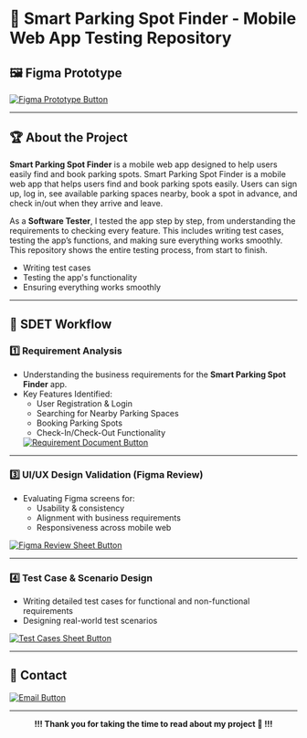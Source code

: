 # 🎯 Smart Parking Spot Finder - Mobile Web App Testing Repository

## 🖼️ Figma Prototype  
<a href="https://www.figma.com/proto/0PnZt0Hvtg2zU8ABjrTlrg/GoPark?t=U3QpWOpIxiwEfmsI-1&scaling=min-zoom&content-scaling=fixed&page-id=0%3A1&node-id=23-3&starting-point-node-id=23%3A3" target="_blank">
  <img src="https://img.shields.io/badge/View-Figma_Design-blue?style=for-the-badge&logo=figma" alt="Figma Prototype Button">
</a>

---

## 🏆 About the Project

**Smart Parking Spot Finder** is a mobile web app designed to help users easily find and book parking spots. Smart Parking Spot Finder is a mobile web app that helps users find and book parking spots easily. Users can sign up, log in, see available parking spaces nearby, book a spot in advance, and check in/out when they arrive and leave.

As a **Software Tester**, I tested the app step by step, from understanding the requirements to checking every feature. This includes writing test cases, testing the app’s functions, and making sure everything works smoothly. This repository shows the entire testing process, from start to finish.

- Writing test cases  
- Testing the app's functionality  
- Ensuring everything works smoothly  
---

## 📌 SDET Workflow

### 1️⃣ Requirement Analysis
- Understanding the business requirements for the **Smart Parking Spot Finder** app.
- Key Features Identified:
  - User Registration & Login  
  - Searching for Nearby Parking Spaces  
  - Booking Parking Spots  
  - Check-In/Check-Out Functionality  
   <a href="https://github.com/Dudekula-Abbas/Go-Park_SDET/blob/main/Go-Park%20Requirement.docx" target="_blank">
  <img src="https://img.shields.io/badge/View-Requirement_Document-green?style=for-the-badge" alt="Requirement Document Button">
</a>


---


### 3️⃣ UI/UX Design Validation (Figma Review)
- Evaluating Figma screens for:  
  - Usability & consistency  
  - Alignment with business requirements  
  - Responsiveness across  mobile web  
<a href="https://www.figma.com/proto/0PnZt0Hvtg2zU8ABjrTlrg/GoPark?t=U3QpWOpIxiwEfmsI-1&scaling=min-zoom&content-scaling=fixed&page-id=0%3A1&node-id=23-3&starting-point-node-id=23%3A3" target="_blank">
  <img src="https://img.shields.io/badge/View-Figma_Review_Sheet-purple?style=for-the-badge" alt="Figma Review Sheet Button">
</a>

---

### 4️⃣ Test Case & Scenario Design
- Writing detailed test cases for functional and non-functional requirements  
- Designing real-world test scenarios  
<a href="https://github.com/Dudekula-Abbas/Go-Park_SDET/blob/main/Go-Park%20Test%20Cases.xlsx" target="_blank">
  <img src="https://img.shields.io/badge/View-Test_Cases_Sheet-orange?style=for-the-badge" alt="Test Cases Sheet Button">
</a>

---

## 📧 Contact  
<a href="abbasd3732@gmail.com">
  <img src="https://img.shields.io/badge/Contact-Me-red?style=for-the-badge&logo=gmail" alt="Email Button">
</a>

---

<div align="center">

**!!! Thank you for taking the time to read about my project 🚀 !!!** 
</div>


